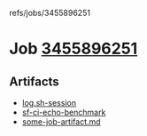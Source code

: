 refs/jobs/3455896251

# Job [3455896251](https://github.com/rokmoln/support-firecloud/runs/3455896251?check_suite_focus=true)

## Artifacts

* [log.sh-session](log.sh-session)
* [sf-ci-echo-benchmark](sf-ci-echo-benchmark)
* [some-job-artifact.md](some-job-artifact.md)

